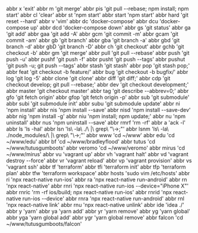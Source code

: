abbr x 'exit'
abbr m 'git merge'
abbr pis 'git pull --rebase; npm install; npm start'
abbr cl 'clear'
abbr st 'npm start'
abbr start 'npm start'
abbr hard 'git reset --hard'
abbr v 'vim'
abbr dc 'docker-compose'
abbr dcu 'docker-compose up'
abbr dcd 'docker-compose down'
abbr gs 'git status'
abbr ga 'git add'
abbr gaa 'git add -A'
abbr gcm 'git commit -m'
abbr gcam 'git commit -am'
abbr gb 'git branch'
abbr gba 'git branch -a'
abbr gbd 'git branch -d'
abbr gbD 'git branch -D'
abbr ch 'git checkout'
abbr gchb 'git checkout -b'
abbr gm 'git merge'
abbr pull 'git pull --rebase'
abbr push 'git push -u'
abbr pushf 'git push -f'
abbr pusht 'git push --tags'
abbr pushut 'git push -u; git push --tags'
abbr stash 'git stash'
abbr pop 'git stash pop;'
abbr feat 'git checkout -b feature/'
abbr bug 'git checkout -b bugfix/'
abbr log 'git log -5'
abbr clone 'git clone'
abbr diff 'git diff;'
abbr cdp 'git checkout develop; git pull --rebase;'
abbr dev 'git checkout development;'
abbr master 'git checkout master'
abbr tag 'git describe --abbrev=0;'
abbr gfo 'git fetch origin'
abbr gfop 'git fetch origin -p'
abbr sub 'git submodule'
abbr subi 'git submodule init'
abbr subu 'git submodule update'
abbr ni 'npm install'
abbr nis 'npm install --save'
abbr nisd 'npm install --save-dev'
abbr nig 'npm install -g'
abbr niu 'npm install; npm update;'
abbr nu 'npm uninstall'
abbr nus 'npm uninstall --save'
abbr rmrf 'rm -rf'
abbr a 'ack -l'
abbr ls 'ls -hal'
abbr lsn 'ls\ -la\ ./\ \|\ grep\ \"\\-\>\;"'
abbr lsnm 'ls\ -la\ ./node_modules/\ \|\ grep\ \"\\-\>\;"'
abbr www 'cd ~/www'
abbr edu 'cd ~/www/edu'
abbr bf 'cd ~/www/bradleyflood'
abbr tutus 'cd ~/www/tutusgumboots'
abbr veromo 'cd ~/www/veromo'
abbr mirus 'cd ~/www/mirus'
abbr vu 'vagrant up'
abbr vh 'vagrant halt'
abbr vd 'vagrant destroy --force'
abbr vr 'vagrant reload'
abbr vp 'vagrant provision'
abbr vs 'vagrant ssh'
abbr tf 'terraform'
abbr tfi 'terraform init'
abbr tfp 'terraform plan'
abbr tfw 'terraform workspace'
abbr hosts 'sudo vim /etc/hosts'
abbr ri 'npx react-native run-ios'
abbr ra 'npx react-native run-android'
abbr rn 'npx react-native'
abbr rnri 'npx react-native run-ios --device="iPhone X"'
abbr rnric 'rm -rf ios/build; npx react-native run-ios'
abbr rnrid 'npx react-native run-ios --device'
abbr rnra 'npx react-native run-android'
abbr rnl 'npx react-native link'
abbr rnu 'npx react-native unlink'
abbr ide 'idea ./'
abbr y 'yarn'
abbr ya 'yarn add'
abbr yr 'yarn remove'
abbr yg 'yarn global'
abbr yga 'yarn global add'
abbr ygr 'yarn global remove'
abbr falcon 'cd ~/www/tutusgumboots/falcon'


